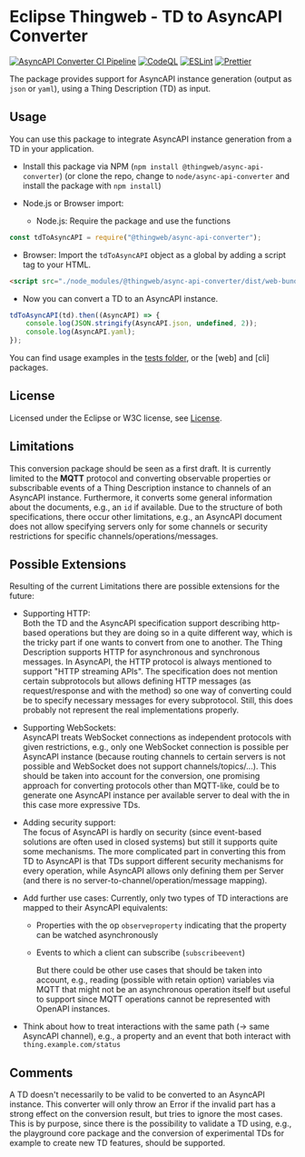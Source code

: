 # Eclipse Thingweb - TD to AsyncAPI Converter

[![AsyncAPI Converter CI Pipeline](https://github.com/eclipse-thingweb/td-tools/actions/workflows/ci-async-api-converter.yaml/badge.svg)](https://github.com/eclipse-thingweb/td-tools/actions/workflows/ci-async-api-converter.yaml)
[![CodeQL](https://github.com/eclipse-thingweb/td-tools/actions/workflows/codeql-analysis.yml/badge.svg)](https://github.com/eclipse-thingweb/td-tools/actions/workflows/codeql-analysis.yml)
[![ESLint](https://github.com/eclipse-thingweb/td-tools/actions/workflows/eslint.yml/badge.svg)](https://github.com/eclipse-thingweb/td-tools/actions/workflows/eslint.yml)
[![Prettier](https://github.com/eclipse-thingweb/td-tools/actions/workflows/prettier.yml/badge.svg)](https://github.com/eclipse-thingweb/td-tools/actions/workflows/prettier.yml)

The package provides support for AsyncAPI instance generation (output as `json` or `yaml`), using a Thing Description (TD) as input.

## Usage

You can use this package to integrate AsyncAPI instance generation from a TD in your application.

-   Install this package via NPM (`npm install @thingweb/async-api-converter`) (or clone the repo, change to `node/async-api-converter` and install the package with `npm install`)
-   Node.js or Browser import:

    -   Node.js: Require the package and use the functions

```javascript
const tdToAsyncAPI = require("@thingweb/async-api-converter");
```

-   Browser: Import the `tdToAsyncAPI` object as a global by adding a script tag to your HTML.

```html
<script src="./node_modules/@thingweb/async-api-converter/dist/web-bundle.min.js"></script>
```

-   Now you can convert a TD to an AsyncAPI instance.

```javascript
tdToAsyncAPI(td).then((AsyncAPI) => {
    console.log(JSON.stringify(AsyncAPI.json, undefined, 2));
    console.log(AsyncAPI.yaml);
});
```

You can find usage examples in the [tests folder](./tests/), or the [web] and [cli] packages.

## License

Licensed under the Eclipse or W3C license, see [License](https://github.com/eclipse-thingweb/td-tools/blob/main/LICENSE.md).

## Limitations

This conversion package should be seen as a first draft.
It is currently limited to the **MQTT** protocol and converting observable properties or subscribable events of a Thing Description instance to channels of an AsyncAPI instance.
Furthermore, it converts some general information about the documents, e.g., an `id` if available.
Due to the structure of both specifications, there occur other limitations, e.g., an AsyncAPI document does not allow specifying servers only for some channels or security restrictions for specific channels/operations/messages.

## Possible Extensions

Resulting of the current Limitations there are possible extensions for the future:

-   Supporting HTTP:  
    Both the TD and the AsyncAPI specification support describing http-based operations but they are doing so in a quite different way, which is the tricky part if one wants to convert from one to another.
    The Thing Description supports HTTP for asynchronous and synchronous messages.
    In AsyncAPI, the HTTP protocol is always mentioned to support "HTTP streaming APIs".
    The specification does not mention certain subprotocols but allows defining HTTP messages (as request/response and with the method) so one way of converting could be to specify necessary messages for every subprotocol.
    Still, this does probably not represent the real implementations properly.

-   Supporting WebSockets:  
    AsyncAPI treats WebSocket connections as independent protocols with given restrictions, e.g., only one WebSocket connection is possible per AsyncAPI instance (because routing channels to certain servers is not possible and WebSocket does not support channels/topics/...).
    This should be taken into account for the conversion, one promising approach for converting protocols other than MQTT-like, could be to generate one AsyncAPI instance per available server to deal with the in this case more expressive TDs.
-   Adding security support:  
    The focus of AsyncAPI is hardly on security (since event-based solutions are often used in closed systems) but still it supports quite some mechanisms.
    The more complicated part in converting this from TD to AsyncAPI is that TDs support different security mechanisms for every operation, while AsyncAPI allows only defining them per Server (and there is no server-to-channel/operation/message mapping).

-   Add further use cases:
    Currently, only two types of TD interactions are mapped to their AsyncAPI equivalents:

    -   Properties with the op `observeproperty` indicating that the property can be watched asynchronously
    -   Events to which a client can subscribe (`subscribeevent`)

        But there could be other use cases that should be taken into account, e.g., reading (possible with retain option) variables via MQTT that might not be an asynchronous operation itself but useful to support since MQTT operations cannot be represented with OpenAPI instances.

-   Think about how to treat interactions with the same path (-> same AsyncAPI channel), e.g., a property and an event that both interact with `thing.example.com/status`

## Comments

A TD doesn't necessarily to be valid to be converted to an AsyncAPI instance.
This converter will only throw an Error if the invalid part has a strong effect on the conversion result, but tries to ignore the most cases.
This is by purpose, since there is the possibility to validate a TD using, e.g., the playground core package and the conversion of experimental TDs for example to create new TD features, should be supported.

